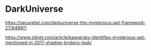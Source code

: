 # DarkUniverse

https://securelist.com/darkuniverse-the-mysterious-apt-framework-27/94897/

https://www.zdnet.com/article/kaspersky-identifies-mysterious-apt-mentioned-in-2017-shadow-brokers-leak/
